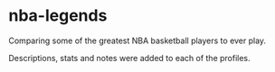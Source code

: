 # nba-legends

Comparing some of the greatest NBA basketball players to ever play. 

Descriptions, stats and notes were added to each of the profiles. 